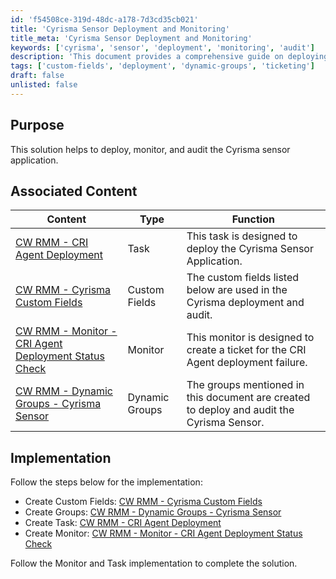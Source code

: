 ```yaml
---
id: 'f54508ce-319d-48dc-a178-7d3cd35cb021'
title: 'Cyrisma Sensor Deployment and Monitoring'
title_meta: 'Cyrisma Sensor Deployment and Monitoring'
keywords: ['cyrisma', 'sensor', 'deployment', 'monitoring', 'audit']
description: 'This document provides a comprehensive guide on deploying, monitoring, and auditing the Cyrisma sensor application, including associated tasks, custom fields, and monitoring strategies.'
tags: ['custom-fields', 'deployment', 'dynamic-groups', 'ticketing']
draft: false
unlisted: false
---
```


## Purpose

This solution helps to deploy, monitor, and audit the Cyrisma sensor application.

## Associated Content

| Content                                                                 | Type          | Function                                                                                      |
|-------------------------------------------------------------------------|---------------|-----------------------------------------------------------------------------------------------|
| [CW RMM - CRI Agent Deployment](<../cwrmm/tasks/CRI Agent Deployment.md>) | Task          | This task is designed to deploy the Cyrisma Sensor Application.                              |
| [CW RMM - Cyrisma Custom Fields](<../cwrmm/custom-fields/CW RMM - Cyrisma Custom Fields.md>) | Custom Fields | The custom fields listed below are used in the Cyrisma deployment and audit.                 |
| [CW RMM - Monitor - CRI Agent Deployment Status Check](<../cwrmm/monitors/CRI Agent Deployment Status Check.md>) | Monitor       | This monitor is designed to create a ticket for the CRI Agent deployment failure.            |
| [CW RMM - Dynamic Groups - Cyrisma Sensor](<../cwrmm/groups/Cyrisma Sensor.md>) | Dynamic Groups | The groups mentioned in this document are created to deploy and audit the Cyrisma Sensor.    |

## Implementation

Follow the steps below for the implementation:

- Create Custom Fields: [CW RMM - Cyrisma Custom Fields](<../cwrmm/custom-fields/CW RMM - Cyrisma Custom Fields.md>)
- Create Groups: [CW RMM - Dynamic Groups - Cyrisma Sensor](<../cwrmm/groups/Cyrisma Sensor.md>)
- Create Task: [CW RMM - CRI Agent Deployment](<../cwrmm/tasks/CRI Agent Deployment.md>)
- Create Monitor: [CW RMM - Monitor - CRI Agent Deployment Status Check](<../cwrmm/monitors/CRI Agent Deployment Status Check.md>)

Follow the Monitor and Task implementation to complete the solution.

